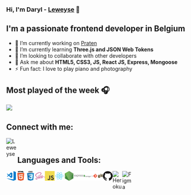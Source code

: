 ### Hi, I'm Daryl - [Leweyse][website] 👋

## I'm a passionate frontend developer in Belgium

- 🔭 I’m currently working on [Praten][praten]
- 🌱 I’m currently learning **Three.js and JSON Web Tokens**
- 👯 I’m looking to collaborate with other developers
- 💬 Ask me about **HTML5, CSS3, JS, React JS, Express, Mongoose**
- ⚡ Fun fact: I love to play piano and photography

## Most played of the week 🎧

[<img src="https://img.youtube.com/vi/FF2sqhC9MeI/0.jpg" width="30%">][song]

## Connect with me:

[<img align="left" alt="Leweyse" width="30px" src="https://img.icons8.com/ios/48/ffffff/airplane-take-off.png" />][website]

<br />

## Languages and Tools:

[<img align="left" alt="Visual Studio Code" width="26px" src="https://raw.githubusercontent.com/github/explore/80688e429a7d4ef2fca1e82350fe8e3517d3494d/topics/visual-studio-code/visual-studio-code.png" />][vscode]
[<img align="left" alt="HTML5" width="26px" src="https://raw.githubusercontent.com/github/explore/80688e429a7d4ef2fca1e82350fe8e3517d3494d/topics/html/html.png" />][html]
[<img align="left" alt="CSS3" width="26px" src="https://raw.githubusercontent.com/github/explore/80688e429a7d4ef2fca1e82350fe8e3517d3494d/topics/css/css.png" />][css]
[<img align="left" alt="Sass" width="26px" src="https://raw.githubusercontent.com/github/explore/80688e429a7d4ef2fca1e82350fe8e3517d3494d/topics/sass/sass.png" />][sass]
[<img align="left" alt="JavaScript" width="26px" src="https://raw.githubusercontent.com/github/explore/80688e429a7d4ef2fca1e82350fe8e3517d3494d/topics/javascript/javascript.png" />][js]
[<img align="left" alt="React" width="26px" src="https://raw.githubusercontent.com/github/explore/80688e429a7d4ef2fca1e82350fe8e3517d3494d/topics/react/react.png" />][react]
[<img align="left" alt="Node.js" width="26px" src="https://raw.githubusercontent.com/github/explore/80688e429a7d4ef2fca1e82350fe8e3517d3494d/topics/nodejs/nodejs.png" />][node]
[<img align="left" alt="Express" width="26px" src="https://raw.githubusercontent.com/devicons/devicon/master/icons/express/express-original-wordmark.svg" />][express]
[<img align="left" alt="MongoDB" width="26px" src="https://raw.githubusercontent.com/github/explore/80688e429a7d4ef2fca1e82350fe8e3517d3494d/topics/mongodb/mongodb.png" />][mongoDB]
[<img align="left" alt="Git" width="26px" src="https://raw.githubusercontent.com/github/explore/80688e429a7d4ef2fca1e82350fe8e3517d3494d/topics/git/git.png" />][git]
[<img align="left" alt="GitHub" width="26px" src="https://raw.githubusercontent.com/github/explore/78df643247d429f6cc873026c0622819ad797942/topics/github/github.png" />][github]
[<img align="left" alt="Heroku" width="26px" src="https://www.vectorlogo.zone/logos/heroku/heroku-icon.svg" />][heroku]
[<img align="left" alt="Figma" width="26px" src="https://www.vectorlogo.zone/logos/figma/figma-icon.svg" />][figma]

[website]: https://leweyse.github.io/portfolio/
[praten]: https://github.com/Leweyse/praten
[song]: https://www.youtube.com/watch?v=FF2sqhC9MeI
[vscode]: https://code.visualstudio.com/
[html]:  https://www.w3.org/html/
[css]: https://www.w3schools.com/css/
[sass]: https://sass-lang.com
[js]: https://developer.mozilla.org/en-US/docs/Web/JavaScript
[react]: https://reactjs.org/
[node]: https://nodejs.org
[mongoDB]: https://www.mongodb.com/
[git]: https://git-scm.com/
[github]: https://github.com/
[heroku]: https://heroku.com
[express]: https://expressjs.com/
[figma]: https://www.figma.com/
